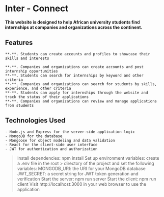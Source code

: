 # Inter - Connect

**This website is designed to help African university students find internships at companies and organizations across the continent.**

## Features
    **-**. Students can create accounts and profiles to showcase their skills and interests

    **-**. Companies and organizations can create accounts and post internship opportunities
    **-**. Students can search for internships by keyword and other criteria
    **-**. Companies and organizations can search for students by skills, experience, and other criteria
    **-**. Students can apply for internships through the website and track the status of their applications
    **-**. Companies and organizations can review and manage applications from students


## Technologies Used
    - Node.js and Express for the server-side application logic
    - MongoDB for the database
    - Mongoose for object modeling and data validation
    - React for the client-side user interface
    - JWT for authentication and authorization

> Install dependencies: npm install
> Set up environment variables: create a .env file in the root > directory of the project and set the following variables:
> MONGODB_URI: the URI for your MongoDB database
> JWT_SECRET: a secret string for JWT token generation and verification
> Start the server: npm run server
> Start the client: npm run client
> Visit http://localhost:3000 in your web browser to use the application
